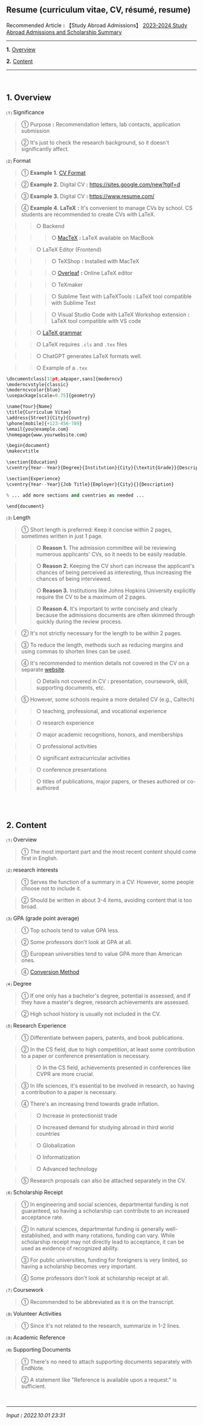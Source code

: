 ## **Resume (curriculum vitae, CV, résumé, resume)**

Recommended Article **:** 【Study Abroad Admissions】 [2023-2024 Study Abroad Admissions and Scholarship Summary](https://jb243.github.io/pages/2194)

---

**1.** [Overview](#1-overview)

**2.** [Content](#2-content)

---

<br>

## **1\. Overview**

 ⑴ Significance

> ① Purpose **:** Recommendation letters, lab contacts, application submission

> ② It's just to check the research background, so it doesn't significantly affect.

⑵ Format

> ① **Example 1.** [CV Format](https://blog.kakaocdn.net/dn/zX4DC/btsz6ygsqII/nQ7XcyEGsrTOL33MpKJVVK/CV%20%EC%96%91%EC%8B%9D.docx?attach=1&knm=tfile.docx)

> ② **Example 2.** Digital CV **:** <https://sites.google.com/new?tgif=d>

> ③ **Example 3.** Digital CV **:** <https://www.resume.com/> 

> ④ **Example 4.** **LaTeX** **:** It's convenient to manage CVs by school. CS students are recommended to create CVs with LaTeX.

>> ○ Backend

>>> ○ [MacTeX](https://tug.org/mactex/mactex-download.html) **:** LaTeX available on MacBook

>> ○ LaTeX Editor (Frontend)

>>> ○ TeXShop **:** Installed with MacTeX

>>> ○ [Overleaf](https://www.overleaf.com/) **:** Online LaTeX editor

>>> ○ TeXmaker

>>> ○ Sublime Text with LaTeXTools **:** LaTeX tool compatible with Sublime Text

>>> ○ Visual Studio Code with LaTeX Workshop extension **:** LaTeX tool compatible with VS code

>> ○ [LaTeX grammar](https://jb243.github.io/pages/317) 

>> ○ LaTeX requires `.cls` and `.tex` files

>> ○ ChatGPT generates LaTeX formats well.

>> ○ Example of a `.tex`

```python
\documentclass[11pt,a4paper,sans]{moderncv}
\moderncvstyle{classic}
\moderncvcolor{blue}
\usepackage[scale=0.75]{geometry}

\name{Your}{Name}
\title{Curriculum Vitae}
\address{Street}{City}{Country}
\phone[mobile]{+123-456-789}
\email{you@example.com}
\homepage{www.yourwebsite.com}

\begin{document}
\makecvtitle

\section{Education}
\cventry{Year--Year}{Degree}{Institution}{City}{\textit{Grade}}{Description}

\section{Experience}
\cventry{Year--Year}{Job Title}{Employer}{City}{}{Description}

% ... add more sections and cventries as needed ...

\end{document}
```
 
⑶ Length

> ① Short length is preferred: Keep it concise within 2 pages, sometimes written in just 1 page.

>> ○ **Reason 1.** The admission committee will be reviewing numerous applicants' CVs, so it needs to be easily readable.

>> ○ **Reason 2.** Keeping the CV short can increase the applicant's chances of being perceived as interesting, thus increasing the chances of being interviewed.

>> ○ **Reason 3.** Institutions like Johns Hopkins University explicitly require the CV to be a maximum of 2 pages.

>> ○ **Reason 4.** It's important to write concisely and clearly because the admissions documents are often skimmed through quickly during the review process.

> ② It's not strictly necessary for the length to be within 2 pages.

> ③ To reduce the length, methods such as reducing margins and using commas to shorten lines can be used.

> ④ It's recommended to mention details not covered in the CV on a separate [website](https://jb243.github.io/pages/2245).

>> ○ Details not covered in CV **:** presentation, coursework, skill, supporting documents, etc.

> ⑤ However, some schools require a more detailed CV (e.g., Caltech)

>> ○ teaching, professional, and vocational experience

>> ○ research experience

>> ○ major academic recognitions, honors, and memberships

>> ○ professional activities

>> ○ significant extracurricular activities

>> ○ conference presentations

>> ○ titles of publications, major papers, or theses authored or co-authored

<br>

<br>

## **2\. Content**

⑴ Overview

> ① The most important part and the most recent content should come first in English.

⑵ research interests

> ① Serves the function of a summary in a CV: However, some people choose not to include it.

> ② Should be written in about 3-4 items, avoiding content that is too broad.

⑶ GPA (grade point average)

> ① Top schools tend to value GPA less.

> ② Some professors don't look at GPA at all.

> ③ European universities tend to value GPA more than American ones.

> ④ [Conversion Method](https://jb243.github.io/pages/2270)

⑷ Degree

> ① If one only has a bachelor's degree, potential is assessed, and if they have a master's degree, research achievements are assessed.

> ② High school history is usually not included in the CV.

⑸ Research Experience

> ① Differentiate between papers, patents, and book publications.

> ② In the CS field, due to high competition, at least some contribution to a paper or conference presentation is necessary.

>> ○ In the CS field, achievements presented in conferences like CVPR are more crucial.

> ③ In life sciences, it's essential to be involved in research, so having a contribution to a paper is necessary.

> ④ There's an increasing trend towards grade inflation.

>> ○ Increase in protectionist trade

>> ○ Increased demand for studying abroad in third world countries

>> ○ Globalization

>> ○ Informatization

>> ○ Advanced technology

> ⑤ Research proposals can also be attached separately in the CV.

⑹ Scholarship Receipt

> ① In engineering and social sciences, departmental funding is not guaranteed, so having a scholarship can contribute to an increased acceptance rate.

> ② In natural sciences, departmental funding is generally well-established, and with many rotations, funding can vary. While scholarship receipt may not directly lead to acceptance, it can be used as evidence of recognized ability.

> ③ For public universities, funding for foreigners is very limited, so having a scholarship becomes very important.

> ④ Some professors don't look at scholarship receipt at all.

⑺ Coursework

> ① Recommended to be abbreviated as it is on the transcript.

⑻ Volunteer Activities

> ① Since it's not related to the research, summarize in 1-2 lines.

⑼ Academic Reference

⑽ Supporting Documents

> ① There's no need to attach supporting documents separately with EndNote.

> ② A statement like "Reference is available upon a request." is sufficient.

<br>

---

_Input **:** 2022.10.01 23:31_
